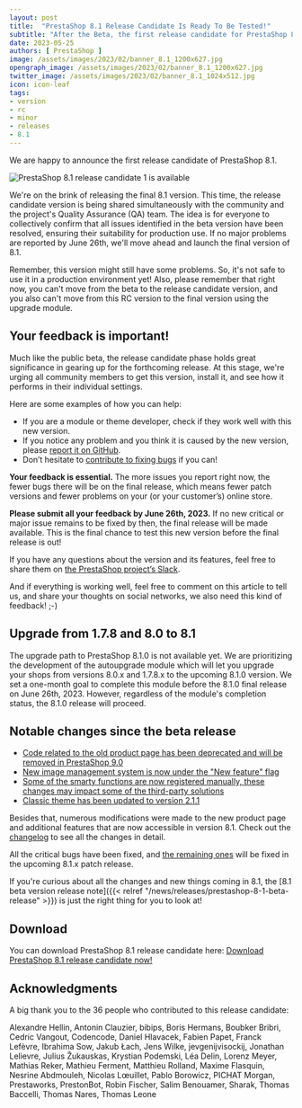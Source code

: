 ```yaml
---
layout: post
title:  "PrestaShop 8.1 Release Candidate Is Ready To Be Tested!"
subtitle: "After the Beta, the first release candidate for PrestaShop 8.1 is now ready for you to test!"
date: 2023-05-25
authors: [ PrestaShop ]
image: /assets/images/2023/02/banner_8.1_1200x627.jpg
opengraph_image: /assets/images/2023/02/banner_8.1_1200x627.jpg
twitter_image: /assets/images/2023/02/banner_8.1_1024x512.jpg
icon: icon-leaf
tags:
- version
- rc
- minor
- releases
- 8.1
---
```


We are happy to announce the first release candidate of PrestaShop 8.1.

![PrestaShop 8.1 release candidate 1 is available](/assets/images/2023/02/banner_8.1_1534x424.png)

We're on the brink of releasing the final 8.1 version. This time, the release candidate version is being shared simultaneously with the community and the project's Quality Assurance (QA) team. The idea is for everyone to collectively confirm that all issues identified in the beta version have been resolved, ensuring their suitability for production use. If no major problems are reported by June 26th, we'll move ahead and launch the final version of 8.1.

Remember, this version might still have some problems. So, it's not safe to use it in a production environment yet! Also, please remember that right now, you can't move from the beta to the release candidate version, and you also can't move from this RC version to the final version using the upgrade module.

## Your feedback is important!

Much like the public beta, the release candidate phase holds great significance in gearing up for the forthcoming release. At this stage, we're urging all community members to get this version, install it, and see how it performs in their individual settings.

Here are some examples of how you can help:
* If you are a module or theme developer, check if they work well with this new version.
* If you notice any problem and you think it is caused by the new version, please [report it on GitHub](https://github.com/PrestaShop/PrestaShop/issues/new/choose).
* Don’t hesitate to [contribute to fixing bugs](https://devdocs.prestashop-project.org/8/contribute/contribute-pull-requests/) if you can!

**Your feedback is essential.** The more issues you report right now, the fewer bugs there will be on the final release, which means fewer patch versions and fewer problems on your (or your customer’s) online store.

**Please submit all your feedback by June 26th, 2023.** If no new critical or major issue remains to be fixed by then, the final release will be made available. This is the final chance to test this new version before the final release is out!

If you have any questions about the version and its features, feel free to share them on [the PrestaShop project’s Slack](https://www.prestashop-project.org/slack/).

And if everything is working well, feel free to comment on this article to tell us, and share your thoughts on social networks, we also need this kind of feedback! ;-)

## Upgrade from 1.7.8 and 8.0 to 8.1

The upgrade path to PrestaShop 8.1.0 is not available yet. We are prioritizing the development of the autoupgrade module which will let you upgrade your shops from versions 8.0.x and 1.7.8.x to the upcoming 8.1.0 version. We set a one-month goal to complete this module before the 8.1.0 final release on June 26th, 2023. However, regardless of the module's completion status, the 8.1.0 release will proceed.

## Notable changes since the beta release

- [Code related to the old product page has been deprecated and will be removed in PrestaShop 9.0](https://github.com/PrestaShop/PrestaShop/pull/32194)
- [New image management system is now under the "New feature" flag](https://github.com/PrestaShop/PrestaShop/pull/31662)
- [Some of the smarty functions are now registered manually, these changes may impact some of the third-party solutions](https://github.com/PrestaShop/PrestaShop/pull/32197)
- [Classic theme has been updated to version 2.1.1](https://github.com/PrestaShop/PrestaShop/pull/32574)

Besides that, numerous modifications were made to the new product page and additional features that are now accessible in version 8.1.
Check out the [changelog](https://github.com/PrestaShop/PrestaShop/releases/tag/8.1.0-rc.1) to see all the changes in detail.

All the critical bugs have been fixed, and [the remaining ones](https://github.com/PrestaShop/PrestaShop/issues?q=is%3Aopen+is%3Aissue+label%3A8.1.x+label%3ABug+label%3ARegression) will be fixed in the upcoming 8.1.x patch release.

If you're curious about all the changes and new things coming in 8.1, the [8.1 beta version release note]({{< relref "/news/releases/prestashop-8-1-beta-release" >}}) is just the right thing for you to look at!

## Download

You can download PrestaShop 8.1 release candidate here:
[Download PrestaShop 8.1 release candidate now!](https://github.com/PrestaShop/PrestaShop/releases/tag/8.1.0-rc.1)

## Acknowledgments

A big thank you to the 36 people who contributed to this release candidate:

Alexandre Hellin, Antonin Clauzier, bibips, Boris Hermans, Boubker Bribri, Cedric Vangout, Codencode, Daniel Hlavacek, Fabien Papet, Franck Lefèvre, Ibrahima Sow, Jakub Łach, Jens Wilke, jevgenijvisockij, Jonathan Lelievre, Julius Žukauskas, Krystian Podemski, Léa Delin, Lorenz Meyer, Mathias Reker, Mathieu Ferment, Matthieu Rolland, Maxime Flasquin, Nesrine Abdmouleh, Nicolas Lœuillet, Pablo Borowicz, PICHAT Morgan, Prestaworks, PrestonBot, Robin Fischer, Salim Benouamer, Sharak, Thomas Baccelli, Thomas Nares, Thomas Leone
